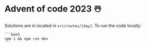 # Advent of code 2023 ☃️

Solutions are in located in `src/routes/[day]`. To run the code locally:

    ```bash
    npm i && npm run dev
    ```